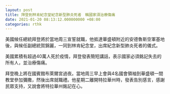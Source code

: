 ```yaml
---
layout: post
title: 拜登到林肯紀念堂紀念新型肺炎死者　稱國家須治療傷痛
date: 2021-01-20 08:13:12.000000000 +08:00
categories: rthk
---
```


美國候任總統拜登將於當地周三宣誓就職，他抵達華盛頓附近的安德魯斯空軍基地後，與候任副總統賀錦麗，一同到林肯紀念堂，出席紀念新型肺炎死者的儀式。

美國累積有超過40萬人死於疫情，拜登發表簡短講話，表示國家必須銘記失去的所有人，並治療傷痛。

拜登晚上將在國賓館布萊爾宮過夜。當地周三早上會與4名國會領袖到華盛頓一間教堂參加彌撒，然後出席就職禮。他星期二離開特拉華州時，發表告別感言，感謝民眾支持，又說會將特拉華州銘記在心。
